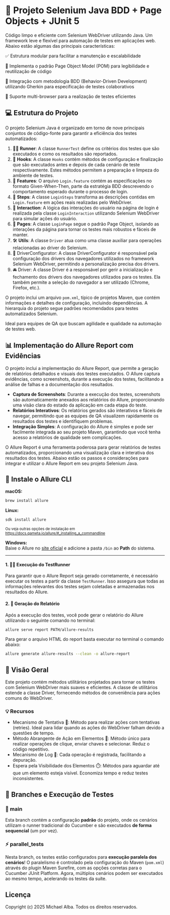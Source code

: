 <h1>🚀 Projeto Selenium Java BDD + Page Objects +  JUnit 5</h1>

Código limpo e eficiente com Selenium WebDriver utilizando Java. Um framework leve e flexível para automação de testes em aplicações web. Abaixo estão algumas das principais características:

✅ Estrutura modular para facilitar a manutenção e escalabilidade

📖 Implementa o padrão Page Object Model (POM) para legibilidade e reutilização de código

💬 Integração com metodologia BDD (Behavior-Driven Development) utilizando Gherkin para especificação de testes colaborativos

🚀 Suporte multi-browser para a realização de testes eficientes
  
  
## 💻 Estrutura do Projeto

O projeto Selenium Java é organizado em torno de nove principais conjuntos de código-fonte para garantir a eficiência dos testes automatizados:

1. 🏃‍♂️ **Runner**: A classe `RunnerTest` define os critérios dos testes que são executados e como os resultados são reportados.
2. 🔄 **Hooks**: A classe `Hooks` contém métodos de configuração e finalização que são executados antes e depois de cada cenário de teste respectivamente. Estes métodos permitem a preparação e limpeza do ambiente de testes.
3. 📜 **Features**: O arquivo `Login.feature` contém as especificações no formato Given-When-Then, parte da estratégia BDD descrevendo o comportamento esperado durante o processo de login.
4.  📝 **Steps**: A classe `LoginSteps` transforma as descrições contidas em `Login.feature` em ações reais realizadas pelo WebDriver.
5. 🔄 **Interaction**: A lógica das interações do usuário na página de login é realizada pela classe `LoginInteraction` utilizando Selenium WebDriver para simular ações do usuário.
6. 📄 **Pages**: A classe `LoginPage` segue o padrão Page Object, isolando as interações da página para tornar os testes mais robustos e fáceis de manter.
7. 🛠️ **Utils**: A classe `Driver` atua como uma classe auxiliar para operações relacionadas ao driver do Selenium.
8. 🔧 DriverConfigurator: A classe DriverConfigurator é responsável pela configuração dos drivers dos navegadores utilizados no framework Selenium WebDriver, permitindo a personalização precisa dos drivers.
9. 🚘 Driver: A classe Driver é a responsável por gerir a inicialização e fechamento dos drivers dos navegadores utilizados para os testes. Ela também permite a seleção do navegador a ser utilizado (Chrome, Firefox, etc.).

O projeto inclui um arquivo `pom.xml`, típico de projetos Maven, que contém informações e detalhes de configuração, incluindo dependências. A hierarquia do projeto segue padrões recomendados para testes automatizados Selenium.

  

Ideal para equipes de QA que buscam agilidade e qualidade na automação de testes web.
  

## 📊 Implementação do Allure Report com Evidências

O projeto inclui a implementação do Allure Report, que permite a geração de relatórios detalhados e visuais dos testes executados. O Allure captura evidências, como screenshots, durante a execução dos testes, facilitando a análise de falhas e a documentação dos resultados.

- **Captura de Screenshots**: Durante a execução dos testes, screenshots são automaticamente anexados aos relatórios do Allure, proporcionando uma visão clara do estado da aplicação em cada etapa do teste.
- **Relatórios Interativos**: Os relatórios gerados são interativos e fáceis de navegar, permitindo que as equipes de QA visualizem rapidamente os resultados dos testes e identifiquem problemas.
- **Integração Simples**: A configuração do Allure é simples e pode ser facilmente integrada ao seu projeto Maven, garantindo que você tenha acesso a relatórios de qualidade sem complicações.


O Allure Report é uma ferramenta poderosa para gerar relatórios de testes automatizados, proporcionando uma visualização clara e interativa dos resultados dos testes. Abaixo estão os passos e considerações para integrar e utilizar o Allure Report em seu projeto Selenium Java.

<h2>🚀 Instale o Allure CLI</h2>

<strong>macOS:</strong>
```bash
brew install allure
```

<strong>Linux:</strong>
```bash
sdk install allure
```
<span style="font-size:smaller;">Ou veja outras opções de instalação em <a href="https://docs.qameta.io/allure/#_installing_a_commandline" target="_blank">https://docs.qameta.io/allure/#_installing_a_commandline</a></span>
</p>

<p><strong>Windows:</strong><br>
Baixe o Allure no <a href="https://github.com/allure-framework/allure2/releases/latest" target="_blank">site oficial</a> e adicione a pasta <code>/bin</code> ao <strong>Path</strong> do sistema.
</p>

***

#### 1. 🏃‍♂️ Execução do TestRunner
Para garantir que o Allure Report seja gerado corretamente, é necessário executar os testes a partir da classe `TestRunner`. Isso assegura que todas as informações relevantes dos testes sejam coletadas e armazenadas nos resultados do Allure.

#### 2. 📄 Geração do Relatório
Após a execução dos testes, você pode gerar o relatório do Allure utilizando o seguinte comando no terminal:

```bash
allure serve report PATH/allure-results
```

Para gerar o arquivo HTML do report basta executar no terminal o comando abaixo:
```bash
allure generate allure-results --clean -o allure-report
```


## 📝 Visão Geral 

Este projeto contém métodos utilitários projetados para tornar os testes com Selenium WebDriver mais suaves e eficientes. A classe de utilitários estende a classe Driver, fornecendo métodos de conveniência para ações comuns do WebDriver.

### 💡 Recursos 

- Mecanismo de Tentativa 🔄: Método para realizar ações com tentativas (retries). Ideal para lidar quando as ações do WebDriver falham devido a questões de tempo.
- Método Abrangente de Ação em Elementos 🎯: Método único para realizar operações de clique, enviar chaves e selecionar. Reduz o código repetitivo.
- Mecanismo de Log 📝: Cada operação é registrada, facilitando a depuração.
- Espera pela Visibilidade dos Elementos ⏱️: Métodos para aguardar até que um elemento esteja visível. Economiza tempo e reduz testes inconsistentes.
</html>

## 🔀 Branches e Execução de Testes

### 🌱 main
Esta branch contém a configuração **padrão** do projeto, onde os cenários utilizam o runner tradicional do Cucumber e são executados **de forma sequencial** (um por vez).

### ⚡ parallel_tests
Nesta branch, os testes estão configurados para **execução paralela dos cenários**!
O paralelismo é controlado pela configuração do Maven (`pom.xml`) através do plugin Maven Surefire, com as opções corretas para o Cucumber JUnit Platform. Agora, múltiplos cenários podem ser executados ao mesmo tempo, acelerando os testes da suíte.

## Licença
Copyright (c) 2025 Michael Alba.
Todos os direitos reservados.

